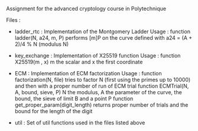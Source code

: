 Assignment for the advanced cryptology course in Polytechnique

Files :
- ladder_rtc : Implementation of the Montgomery Ladder
  Usage : function ladder(N, a24, m, P) performs [m]P on the curve defined with a24 = (A + 2)/4 % N (modulus N)
  
 - key_exchange : Implementation of X25519 function
  Usage : function X25519(m , x) m the scalar and x the first coordinate
  
 - ECM : Implementation of ECM factorization
  Usage : function factorization(N, file) tries to factor N (first using the primes up to 10000) and then with a proper number of run of ECM trial
          function ECMTrial(N, A, bound, sieve, P) N the modulus, A the parameter of the curve, the bound, the sieve of limit B and a point P
          function get_proper_param(digit_length) returns proper number of trials and the bound for the length of the digit
          
- util : Set of util functions used in the files listed above
